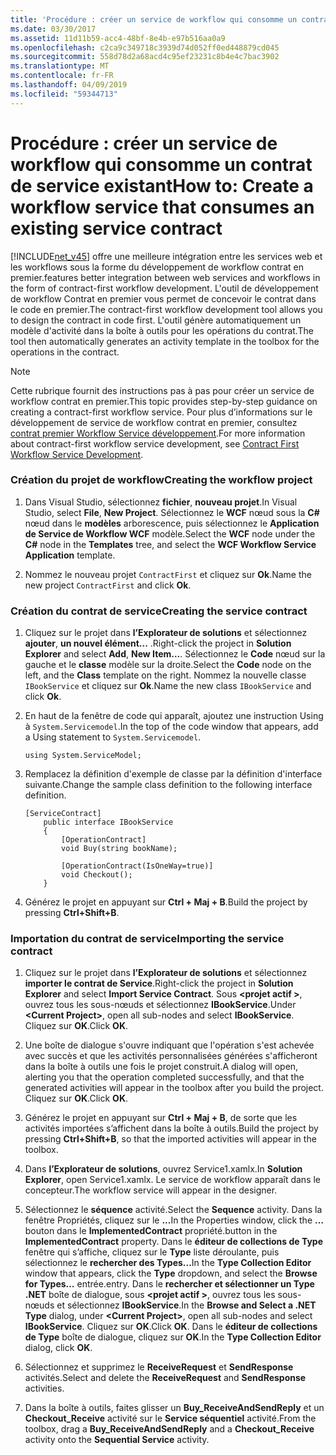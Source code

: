 ```yaml
---
title: 'Procédure : créer un service de workflow qui consomme un contrat de service existant'
ms.date: 03/30/2017
ms.assetid: 11d11b59-acc4-48bf-8e4b-e97b516aa0a9
ms.openlocfilehash: c2ca9c349718c3939d74d052ff0ed448879cd045
ms.sourcegitcommit: 558d78d2a68acd4c95ef23231c8b4e4c7bac3902
ms.translationtype: MT
ms.contentlocale: fr-FR
ms.lasthandoff: 04/09/2019
ms.locfileid: "59344713"
---
```

# <a name="how-to-create-a-workflow-service-that-consumes-an-existing-service-contract"></a><span data-ttu-id="c59ab-102">Procédure : créer un service de workflow qui consomme un contrat de service existant</span><span class="sxs-lookup"><span data-stu-id="c59ab-102">How to: Create a workflow service that consumes an existing service contract</span></span>
[!INCLUDE[net_v45](../../../includes/net-v45-md.md)] <span data-ttu-id="c59ab-103">offre une meilleure intégration entre les services web et les workflows sous la forme du développement de workflow contrat en premier.</span><span class="sxs-lookup"><span data-stu-id="c59ab-103">features better integration between web services and workflows in the form of contract-first workflow development.</span></span> <span data-ttu-id="c59ab-104">L'outil de développement de workflow Contrat en premier vous permet de concevoir le contrat dans le code en premier.</span><span class="sxs-lookup"><span data-stu-id="c59ab-104">The contract-first workflow development tool allows you to design the contract in code first.</span></span> <span data-ttu-id="c59ab-105">L'outil génère automatiquement un modèle d'activité dans la boîte à outils pour les opérations du contrat.</span><span class="sxs-lookup"><span data-stu-id="c59ab-105">The tool then automatically generates an activity template in the toolbox for the operations in the contract.</span></span>  
  
> [!NOTE]
>  <span data-ttu-id="c59ab-106">Cette rubrique fournit des instructions pas à pas pour créer un service de workflow contrat en premier.</span><span class="sxs-lookup"><span data-stu-id="c59ab-106">This topic provides step-by-step guidance on creating a contract-first workflow service.</span></span> <span data-ttu-id="c59ab-107">Pour plus d’informations sur le développement de service de workflow contrat en premier, consultez [contrat premier Workflow Service développement](contract-first-workflow-service-development.md).</span><span class="sxs-lookup"><span data-stu-id="c59ab-107">For more information about contract-first workflow service development, see [Contract First Workflow Service Development](contract-first-workflow-service-development.md).</span></span>  
  
### <a name="creating-the-workflow-project"></a><span data-ttu-id="c59ab-108">Création du projet de workflow</span><span class="sxs-lookup"><span data-stu-id="c59ab-108">Creating the workflow project</span></span>  
  
1. <span data-ttu-id="c59ab-109">Dans Visual Studio, sélectionnez **fichier**, **nouveau projet**.</span><span class="sxs-lookup"><span data-stu-id="c59ab-109">In Visual Studio, select **File**, **New Project**.</span></span> <span data-ttu-id="c59ab-110">Sélectionnez le **WCF** nœud sous la **C#** nœud dans le **modèles** arborescence, puis sélectionnez le **Application de Service de Workflow WCF** modèle.</span><span class="sxs-lookup"><span data-stu-id="c59ab-110">Select the **WCF** node under the **C#** node in the **Templates** tree, and select the **WCF Workflow Service Application** template.</span></span>  
  
2. <span data-ttu-id="c59ab-111">Nommez le nouveau projet `ContractFirst` et cliquez sur **Ok**.</span><span class="sxs-lookup"><span data-stu-id="c59ab-111">Name the new project `ContractFirst` and click **Ok**.</span></span>  
  
### <a name="creating-the-service-contract"></a><span data-ttu-id="c59ab-112">Création du contrat de service</span><span class="sxs-lookup"><span data-stu-id="c59ab-112">Creating the service contract</span></span>  
  
1. <span data-ttu-id="c59ab-113">Cliquez sur le projet dans **l’Explorateur de solutions** et sélectionnez **ajouter**, **un nouvel élément...** .</span><span class="sxs-lookup"><span data-stu-id="c59ab-113">Right-click the project in **Solution Explorer** and select **Add**, **New Item…**.</span></span> <span data-ttu-id="c59ab-114">Sélectionnez le **Code** nœud sur la gauche et le **classe** modèle sur la droite.</span><span class="sxs-lookup"><span data-stu-id="c59ab-114">Select the **Code** node on the left, and the **Class** template on the right.</span></span> <span data-ttu-id="c59ab-115">Nommez la nouvelle classe `IBookService` et cliquez sur **Ok**.</span><span class="sxs-lookup"><span data-stu-id="c59ab-115">Name the new class `IBookService` and click **Ok**.</span></span>  
  
2. <span data-ttu-id="c59ab-116">En haut de la fenêtre de code qui apparaît, ajoutez une instruction Using à `System.Servicemodel`.</span><span class="sxs-lookup"><span data-stu-id="c59ab-116">In the top of the code window that appears, add a Using statement to `System.Servicemodel`.</span></span>  
  
    ```  
    using System.ServiceModel;  
    ```  
  
3. <span data-ttu-id="c59ab-117">Remplacez la définition d'exemple de classe par la définition d'interface suivante.</span><span class="sxs-lookup"><span data-stu-id="c59ab-117">Change the sample class definition to the following interface definition.</span></span>  
  
    ```  
    [ServiceContract]  
        public interface IBookService  
        {  
            [OperationContract]  
            void Buy(string bookName);  
  
            [OperationContract(IsOneWay=true)]  
            void Checkout();  
        }  
    ```  
  
4. <span data-ttu-id="c59ab-118">Générez le projet en appuyant sur **Ctrl + Maj + B**.</span><span class="sxs-lookup"><span data-stu-id="c59ab-118">Build the project by pressing **Ctrl+Shift+B**.</span></span>  
  
### <a name="importing-the-service-contract"></a><span data-ttu-id="c59ab-119">Importation du contrat de service</span><span class="sxs-lookup"><span data-stu-id="c59ab-119">Importing the service contract</span></span>  
  
1. <span data-ttu-id="c59ab-120">Cliquez sur le projet dans **l’Explorateur de solutions** et sélectionnez **importer le contrat de Service**.</span><span class="sxs-lookup"><span data-stu-id="c59ab-120">Right-click the project in **Solution Explorer** and select **Import Service Contract**.</span></span> <span data-ttu-id="c59ab-121">Sous  **\<projet actif >**, ouvrez tous les sous-nœuds et sélectionnez **IBookService**.</span><span class="sxs-lookup"><span data-stu-id="c59ab-121">Under **\<Current Project>**, open all sub-nodes and select **IBookService**.</span></span> <span data-ttu-id="c59ab-122">Cliquez sur **OK**.</span><span class="sxs-lookup"><span data-stu-id="c59ab-122">Click **OK**.</span></span>  
  
2. <span data-ttu-id="c59ab-123">Une boîte de dialogue s'ouvre indiquant que l'opération s'est achevée avec succès et que les activités personnalisées générées s'afficheront dans la boîte à outils une fois le projet construit.</span><span class="sxs-lookup"><span data-stu-id="c59ab-123">A dialog will open, alerting you that the operation completed successfully, and that the generated activities will appear in the toolbox after you build the project.</span></span> <span data-ttu-id="c59ab-124">Cliquez sur **OK**.</span><span class="sxs-lookup"><span data-stu-id="c59ab-124">Click **OK**.</span></span>  
  
3. <span data-ttu-id="c59ab-125">Générez le projet en appuyant sur **Ctrl + Maj + B**, de sorte que les activités importées s’affichent dans la boîte à outils.</span><span class="sxs-lookup"><span data-stu-id="c59ab-125">Build the project by pressing **Ctrl+Shift+B**, so that the imported activities will appear in the toolbox.</span></span>  
  
4. <span data-ttu-id="c59ab-126">Dans **l’Explorateur de solutions**, ouvrez Service1.xamlx.</span><span class="sxs-lookup"><span data-stu-id="c59ab-126">In **Solution Explorer**, open Service1.xamlx.</span></span> <span data-ttu-id="c59ab-127">Le service de workflow apparaît dans le concepteur.</span><span class="sxs-lookup"><span data-stu-id="c59ab-127">The workflow service will appear in the designer.</span></span>  
  
5. <span data-ttu-id="c59ab-128">Sélectionnez le **séquence** activité.</span><span class="sxs-lookup"><span data-stu-id="c59ab-128">Select the **Sequence** activity.</span></span> <span data-ttu-id="c59ab-129">Dans la fenêtre Propriétés, cliquez sur le **...**</span><span class="sxs-lookup"><span data-stu-id="c59ab-129">In the Properties window, click the **…**</span></span> <span data-ttu-id="c59ab-130">bouton dans le **ImplementedContract** propriété.</span><span class="sxs-lookup"><span data-stu-id="c59ab-130">button in the **ImplementedContract** property.</span></span> <span data-ttu-id="c59ab-131">Dans le **éditeur de collections de Type** fenêtre qui s’affiche, cliquez sur le **Type** liste déroulante, puis sélectionnez le **rechercher des Types...**</span><span class="sxs-lookup"><span data-stu-id="c59ab-131">In the **Type Collection Editor** window that appears, click the **Type** dropdown, and select the **Browse for Types…**</span></span> <span data-ttu-id="c59ab-132">entrée.</span><span class="sxs-lookup"><span data-stu-id="c59ab-132">entry.</span></span> <span data-ttu-id="c59ab-133">Dans le **rechercher et sélectionner un Type .NET** boîte de dialogue, sous  **\<projet actif >**, ouvrez tous les sous-nœuds et sélectionnez **IBookService**.</span><span class="sxs-lookup"><span data-stu-id="c59ab-133">In the **Browse and Select a .NET Type** dialog, under **\<Current Project>**, open all sub-nodes and select **IBookService**.</span></span> <span data-ttu-id="c59ab-134">Cliquez sur **OK**.</span><span class="sxs-lookup"><span data-stu-id="c59ab-134">Click **OK**.</span></span> <span data-ttu-id="c59ab-135">Dans le **éditeur de collections de Type** boîte de dialogue, cliquez sur **OK**.</span><span class="sxs-lookup"><span data-stu-id="c59ab-135">In the **Type Collection Editor** dialog, click **OK**.</span></span>  
  
6. <span data-ttu-id="c59ab-136">Sélectionnez et supprimez le **ReceiveRequest** et **SendResponse** activités.</span><span class="sxs-lookup"><span data-stu-id="c59ab-136">Select and delete the **ReceiveRequest** and **SendResponse** activities.</span></span>  
  
7. <span data-ttu-id="c59ab-137">Dans la boîte à outils, faites glisser un **Buy_ReceiveAndSendReply** et un **Checkout_Receive** activité sur le **Service séquentiel** activité.</span><span class="sxs-lookup"><span data-stu-id="c59ab-137">From the toolbox, drag a **Buy_ReceiveAndSendReply** and a **Checkout_Receive** activity onto the **Sequential Service** activity.</span></span>
